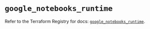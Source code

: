 # `google_notebooks_runtime`

Refer to the Terraform Registry for docs: [`google_notebooks_runtime`](https://registry.terraform.io/providers/hashicorp/google/6.34.0/docs/resources/notebooks_runtime).
